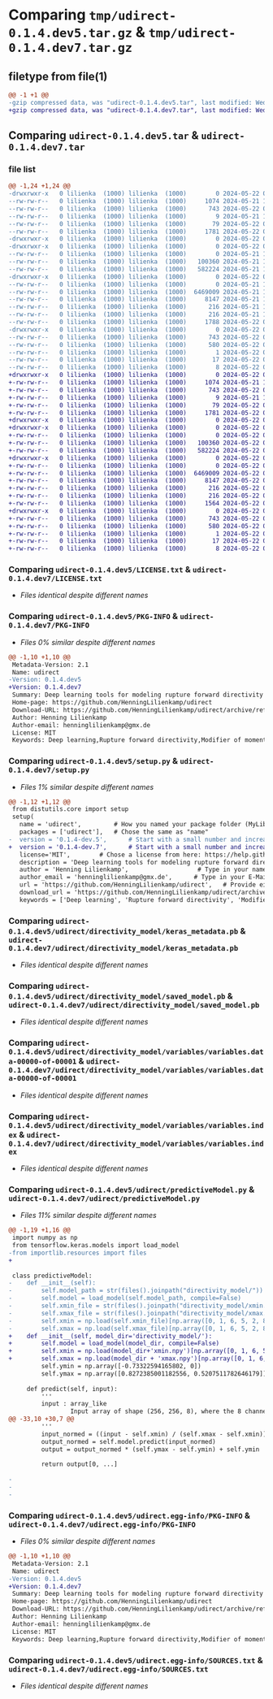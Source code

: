 # Comparing `tmp/udirect-0.1.4.dev5.tar.gz` & `tmp/udirect-0.1.4.dev7.tar.gz`

## filetype from file(1)

```diff
@@ -1 +1 @@
-gzip compressed data, was "udirect-0.1.4.dev5.tar", last modified: Wed May 22 08:55:50 2024, max compression
+gzip compressed data, was "udirect-0.1.4.dev7.tar", last modified: Wed May 22 09:24:23 2024, max compression
```

## Comparing `udirect-0.1.4.dev5.tar` & `udirect-0.1.4.dev7.tar`

### file list

```diff
@@ -1,24 +1,24 @@
-drwxrwxr-x   0 lilienka  (1000) lilienka  (1000)        0 2024-05-22 08:55:50.471713 udirect-0.1.4.dev5/
--rw-rw-r--   0 lilienka  (1000) lilienka  (1000)     1074 2024-05-21 13:48:20.000000 udirect-0.1.4.dev5/LICENSE.txt
--rw-rw-r--   0 lilienka  (1000) lilienka  (1000)      743 2024-05-22 08:55:50.471713 udirect-0.1.4.dev5/PKG-INFO
--rw-rw-r--   0 lilienka  (1000) lilienka  (1000)        9 2024-05-21 12:47:16.000000 udirect-0.1.4.dev5/README.md
--rw-rw-r--   0 lilienka  (1000) lilienka  (1000)       79 2024-05-22 08:55:50.471713 udirect-0.1.4.dev5/setup.cfg
--rw-rw-r--   0 lilienka  (1000) lilienka  (1000)     1781 2024-05-22 08:55:16.000000 udirect-0.1.4.dev5/setup.py
-drwxrwxr-x   0 lilienka  (1000) lilienka  (1000)        0 2024-05-22 08:55:50.463713 udirect-0.1.4.dev5/udirect/
-drwxrwxr-x   0 lilienka  (1000) lilienka  (1000)        0 2024-05-22 08:55:50.463713 udirect-0.1.4.dev5/udirect/directivity_model/
--rw-rw-r--   0 lilienka  (1000) lilienka  (1000)        0 2024-05-21 14:57:42.000000 udirect-0.1.4.dev5/udirect/directivity_model/__init.py__
--rw-rw-r--   0 lilienka  (1000) lilienka  (1000)   100360 2024-05-21 12:47:16.000000 udirect-0.1.4.dev5/udirect/directivity_model/keras_metadata.pb
--rw-rw-r--   0 lilienka  (1000) lilienka  (1000)   582224 2024-05-21 12:47:16.000000 udirect-0.1.4.dev5/udirect/directivity_model/saved_model.pb
-drwxrwxr-x   0 lilienka  (1000) lilienka  (1000)        0 2024-05-22 08:55:50.471713 udirect-0.1.4.dev5/udirect/directivity_model/variables/
--rw-rw-r--   0 lilienka  (1000) lilienka  (1000)        0 2024-05-21 14:57:50.000000 udirect-0.1.4.dev5/udirect/directivity_model/variables/__init.py__
--rw-rw-r--   0 lilienka  (1000) lilienka  (1000)  6469009 2024-05-21 12:47:16.000000 udirect-0.1.4.dev5/udirect/directivity_model/variables/variables.data-00000-of-00001
--rw-rw-r--   0 lilienka  (1000) lilienka  (1000)     8147 2024-05-21 12:47:16.000000 udirect-0.1.4.dev5/udirect/directivity_model/variables/variables.index
--rw-rw-r--   0 lilienka  (1000) lilienka  (1000)      216 2024-05-21 12:47:16.000000 udirect-0.1.4.dev5/udirect/directivity_model/xmax.npy
--rw-rw-r--   0 lilienka  (1000) lilienka  (1000)      216 2024-05-21 12:47:16.000000 udirect-0.1.4.dev5/udirect/directivity_model/xmin.npy
--rw-rw-r--   0 lilienka  (1000) lilienka  (1000)     1788 2024-05-22 08:54:37.000000 udirect-0.1.4.dev5/udirect/predictiveModel.py
-drwxrwxr-x   0 lilienka  (1000) lilienka  (1000)        0 2024-05-22 08:55:50.463713 udirect-0.1.4.dev5/udirect.egg-info/
--rw-rw-r--   0 lilienka  (1000) lilienka  (1000)      743 2024-05-22 08:55:50.000000 udirect-0.1.4.dev5/udirect.egg-info/PKG-INFO
--rw-rw-r--   0 lilienka  (1000) lilienka  (1000)      580 2024-05-22 08:55:50.000000 udirect-0.1.4.dev5/udirect.egg-info/SOURCES.txt
--rw-rw-r--   0 lilienka  (1000) lilienka  (1000)        1 2024-05-22 08:55:50.000000 udirect-0.1.4.dev5/udirect.egg-info/dependency_links.txt
--rw-rw-r--   0 lilienka  (1000) lilienka  (1000)       17 2024-05-22 08:55:50.000000 udirect-0.1.4.dev5/udirect.egg-info/requires.txt
--rw-rw-r--   0 lilienka  (1000) lilienka  (1000)        8 2024-05-22 08:55:50.000000 udirect-0.1.4.dev5/udirect.egg-info/top_level.txt
+drwxrwxr-x   0 lilienka  (1000) lilienka  (1000)        0 2024-05-22 09:24:23.546241 udirect-0.1.4.dev7/
+-rw-rw-r--   0 lilienka  (1000) lilienka  (1000)     1074 2024-05-21 13:48:20.000000 udirect-0.1.4.dev7/LICENSE.txt
+-rw-rw-r--   0 lilienka  (1000) lilienka  (1000)      743 2024-05-22 09:24:23.546241 udirect-0.1.4.dev7/PKG-INFO
+-rw-rw-r--   0 lilienka  (1000) lilienka  (1000)        9 2024-05-21 12:47:16.000000 udirect-0.1.4.dev7/README.md
+-rw-rw-r--   0 lilienka  (1000) lilienka  (1000)       79 2024-05-22 09:24:23.546241 udirect-0.1.4.dev7/setup.cfg
+-rw-rw-r--   0 lilienka  (1000) lilienka  (1000)     1781 2024-05-22 09:24:16.000000 udirect-0.1.4.dev7/setup.py
+drwxrwxr-x   0 lilienka  (1000) lilienka  (1000)        0 2024-05-22 09:24:23.538241 udirect-0.1.4.dev7/udirect/
+drwxrwxr-x   0 lilienka  (1000) lilienka  (1000)        0 2024-05-22 09:24:23.538241 udirect-0.1.4.dev7/udirect/directivity_model/
+-rw-rw-r--   0 lilienka  (1000) lilienka  (1000)        0 2024-05-22 09:23:51.000000 udirect-0.1.4.dev7/udirect/directivity_model/__init.py__
+-rw-rw-r--   0 lilienka  (1000) lilienka  (1000)   100360 2024-05-22 09:23:51.000000 udirect-0.1.4.dev7/udirect/directivity_model/keras_metadata.pb
+-rw-rw-r--   0 lilienka  (1000) lilienka  (1000)   582224 2024-05-22 09:23:51.000000 udirect-0.1.4.dev7/udirect/directivity_model/saved_model.pb
+drwxrwxr-x   0 lilienka  (1000) lilienka  (1000)        0 2024-05-22 09:24:23.546241 udirect-0.1.4.dev7/udirect/directivity_model/variables/
+-rw-rw-r--   0 lilienka  (1000) lilienka  (1000)        0 2024-05-22 09:23:51.000000 udirect-0.1.4.dev7/udirect/directivity_model/variables/__init.py__
+-rw-rw-r--   0 lilienka  (1000) lilienka  (1000)  6469009 2024-05-22 09:23:51.000000 udirect-0.1.4.dev7/udirect/directivity_model/variables/variables.data-00000-of-00001
+-rw-rw-r--   0 lilienka  (1000) lilienka  (1000)     8147 2024-05-22 09:23:51.000000 udirect-0.1.4.dev7/udirect/directivity_model/variables/variables.index
+-rw-rw-r--   0 lilienka  (1000) lilienka  (1000)      216 2024-05-22 09:23:51.000000 udirect-0.1.4.dev7/udirect/directivity_model/xmax.npy
+-rw-rw-r--   0 lilienka  (1000) lilienka  (1000)      216 2024-05-22 09:23:51.000000 udirect-0.1.4.dev7/udirect/directivity_model/xmin.npy
+-rw-rw-r--   0 lilienka  (1000) lilienka  (1000)     1564 2024-05-22 09:24:12.000000 udirect-0.1.4.dev7/udirect/predictiveModel.py
+drwxrwxr-x   0 lilienka  (1000) lilienka  (1000)        0 2024-05-22 09:24:23.538241 udirect-0.1.4.dev7/udirect.egg-info/
+-rw-rw-r--   0 lilienka  (1000) lilienka  (1000)      743 2024-05-22 09:24:23.000000 udirect-0.1.4.dev7/udirect.egg-info/PKG-INFO
+-rw-rw-r--   0 lilienka  (1000) lilienka  (1000)      580 2024-05-22 09:24:23.000000 udirect-0.1.4.dev7/udirect.egg-info/SOURCES.txt
+-rw-rw-r--   0 lilienka  (1000) lilienka  (1000)        1 2024-05-22 09:24:23.000000 udirect-0.1.4.dev7/udirect.egg-info/dependency_links.txt
+-rw-rw-r--   0 lilienka  (1000) lilienka  (1000)       17 2024-05-22 09:24:23.000000 udirect-0.1.4.dev7/udirect.egg-info/requires.txt
+-rw-rw-r--   0 lilienka  (1000) lilienka  (1000)        8 2024-05-22 09:24:23.000000 udirect-0.1.4.dev7/udirect.egg-info/top_level.txt
```

### Comparing `udirect-0.1.4.dev5/LICENSE.txt` & `udirect-0.1.4.dev7/LICENSE.txt`

 * *Files identical despite different names*

### Comparing `udirect-0.1.4.dev5/PKG-INFO` & `udirect-0.1.4.dev7/PKG-INFO`

 * *Files 0% similar despite different names*

```diff
@@ -1,10 +1,10 @@
 Metadata-Version: 2.1
 Name: udirect
-Version: 0.1.4.dev5
+Version: 0.1.4.dev7
 Summary: Deep learning tools for modeling rupture forward directivity
 Home-page: https://github.com/HenningLilienkamp/udirect
 Download-URL: https://github.com/HenningLilienkamp/udirect/archive/refs/tags/v.0.1.tar.gz
 Author: Henning Lilienkamp
 Author-email: henninglilienkamp@gmx.de
 License: MIT
 Keywords: Deep learning,Rupture forward directivity,Modifier of moments
```

### Comparing `udirect-0.1.4.dev5/setup.py` & `udirect-0.1.4.dev7/setup.py`

 * *Files 1% similar despite different names*

```diff
@@ -1,12 +1,12 @@
 from distutils.core import setup
 setup(
   name = 'udirect',         # How you named your package folder (MyLib)
   packages = ['udirect'],   # Chose the same as "name"
-  version = '0.1.4-dev.5',      # Start with a small number and increase it with every change you make
+  version = '0.1.4-dev.7',      # Start with a small number and increase it with every change you make
   license='MIT',        # Chose a license from here: https://help.github.com/articles/licensing-a-repository
   description = 'Deep learning tools for modeling rupture forward directivity',   # Give a short description about your library
   author = 'Henning Lilienkamp',                   # Type in your name
   author_email = 'henninglilienkamp@gmx.de',      # Type in your E-Mail
   url = 'https://github.com/HenningLilienkamp/udirect',   # Provide either the link to your github or to your website
   download_url = 'https://github.com/HenningLilienkamp/udirect/archive/refs/tags/v.0.1.tar.gz',    # I explain this later on
   keywords = ['Deep learning', 'Rupture forward directivity', 'Modifier of moments'],   # Keywords that define your package best
```

### Comparing `udirect-0.1.4.dev5/udirect/directivity_model/keras_metadata.pb` & `udirect-0.1.4.dev7/udirect/directivity_model/keras_metadata.pb`

 * *Files identical despite different names*

### Comparing `udirect-0.1.4.dev5/udirect/directivity_model/saved_model.pb` & `udirect-0.1.4.dev7/udirect/directivity_model/saved_model.pb`

 * *Files identical despite different names*

### Comparing `udirect-0.1.4.dev5/udirect/directivity_model/variables/variables.data-00000-of-00001` & `udirect-0.1.4.dev7/udirect/directivity_model/variables/variables.data-00000-of-00001`

 * *Files identical despite different names*

### Comparing `udirect-0.1.4.dev5/udirect/directivity_model/variables/variables.index` & `udirect-0.1.4.dev7/udirect/directivity_model/variables/variables.index`

 * *Files identical despite different names*

### Comparing `udirect-0.1.4.dev5/udirect/predictiveModel.py` & `udirect-0.1.4.dev7/udirect/predictiveModel.py`

 * *Files 11% similar despite different names*

```diff
@@ -1,19 +1,16 @@
 import numpy as np
 from tensorflow.keras.models import load_model
-from importlib.resources import files
+
 
 class predictiveModel:
-    def __init__(self):
-        self.model_path = str(files().joinpath("directivity_model/"))
-        self.model = load_model(self.model_path, compile=False)
-        self.xmin_file = str(files().joinpath("directivity_model/xmin.npy"))
-        self.xmax_file = str(files().joinpath("directivity_model/xmax.npy"))
-        self.xmin = np.load(self.xmin_file)[np.array([0, 1, 6, 5, 2, 8, 7, 9])]
-        self.xmax = np.load(self.xmax_file)[np.array([0, 1, 6, 5, 2, 8, 7, 9])]
+    def __init__(self, model_dir='directivity_model/'):
+        self.model = load_model(model_dir, compile=False)
+        self.xmin = np.load(model_dir+'xmin.npy')[np.array([0, 1, 6, 5, 2, 8, 7, 9])]
+        self.xmax = np.load(model_dir + 'xmax.npy')[np.array([0, 1, 6, 5, 2, 8, 7, 9])]
         self.ymin = np.array([-0.73322594165802, 0])
         self.ymax = np.array([0.8272385001182556, 0.5207511782646179])
 
     def predict(self, input):
         '''
         input : array_like
                 Input array of shape (256, 256, 8), where the 8 channels provide:
@@ -33,10 +30,7 @@
         '''
         input_normed = ((input - self.xmin) / (self.xmax - self.xmin)).reshape(1, 256, 256, 8)
         output_normed = self.model.predict(input_normed)
         output = output_normed * (self.ymax - self.ymin) + self.ymin
 
         return output[0, ...]
         
-
-
-
```

### Comparing `udirect-0.1.4.dev5/udirect.egg-info/PKG-INFO` & `udirect-0.1.4.dev7/udirect.egg-info/PKG-INFO`

 * *Files 0% similar despite different names*

```diff
@@ -1,10 +1,10 @@
 Metadata-Version: 2.1
 Name: udirect
-Version: 0.1.4.dev5
+Version: 0.1.4.dev7
 Summary: Deep learning tools for modeling rupture forward directivity
 Home-page: https://github.com/HenningLilienkamp/udirect
 Download-URL: https://github.com/HenningLilienkamp/udirect/archive/refs/tags/v.0.1.tar.gz
 Author: Henning Lilienkamp
 Author-email: henninglilienkamp@gmx.de
 License: MIT
 Keywords: Deep learning,Rupture forward directivity,Modifier of moments
```

### Comparing `udirect-0.1.4.dev5/udirect.egg-info/SOURCES.txt` & `udirect-0.1.4.dev7/udirect.egg-info/SOURCES.txt`

 * *Files identical despite different names*

